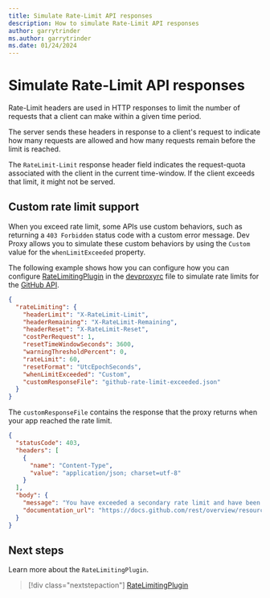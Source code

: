 ```yaml
---
title: Simulate Rate-Limit API responses
description: How to simulate Rate-Limit API responses
author: garrytrinder
ms.author: garrytrinder
ms.date: 01/24/2024
---
```


# Simulate Rate-Limit API responses

Rate-Limit headers are used in HTTP responses to limit the number of requests that a client can make within a given time period.

The server sends these headers in response to a client's request to indicate how many requests are allowed and how many requests remain before the limit is reached.

The `RateLimit-Limit` response header field indicates the request-quota associated with the client in the current time-window. If the client exceeds that limit, it might not be served.

## Custom rate limit support

When you exceed rate limit, some APIs use custom behaviors, such as returning a `403 Forbidden` status code with a custom error message. Dev Proxy allows you to simulate these custom behaviors by using the `Custom` value for the `whenLimitExceeded` property.

The following example shows how you can configure how you can configure [RateLimitingPlugin](../technical-reference/RateLimitingPlugin.md) in the [devproxyrc](../technical-reference/devproxyrc.md) file to simulate rate limits for the [GitHub API](https://docs.github.com/en/rest/guides/best-practices-for-using-the-rest-api?apiVersion=2022-11-28#dealing-with-rate-limits).

```json
{
  "rateLimiting": {
    "headerLimit": "X-RateLimit-Limit",
    "headerRemaining": "X-RateLimit-Remaining",
    "headerReset": "X-RateLimit-Reset",
    "costPerRequest": 1,
    "resetTimeWindowSeconds": 3600,
    "warningThresholdPercent": 0,
    "rateLimit": 60,
    "resetFormat": "UtcEpochSeconds",
    "whenLimitExceeded": "Custom",
    "customResponseFile": "github-rate-limit-exceeded.json"
  }
}
```

The `customResponseFile` contains the response that the proxy returns when your app reached the rate limit.

```json
{
  "statusCode": 403,
  "headers": [
    {
      "name": "Content-Type",
      "value": "application/json; charset=utf-8"
    }
  ],
  "body": {
    "message": "You have exceeded a secondary rate limit and have been temporarily blocked from content creation. Please retry your request again later.",
    "documentation_url": "https://docs.github.com/rest/overview/resources-in-the-rest-api#secondary-rate-limits"
  }
}
```

## Next steps

Learn more about the `RateLimitingPlugin`.

> [!div class="nextstepaction"]
> [RateLimitingPlugin](../technical-reference/ratelimitingplugin.md)